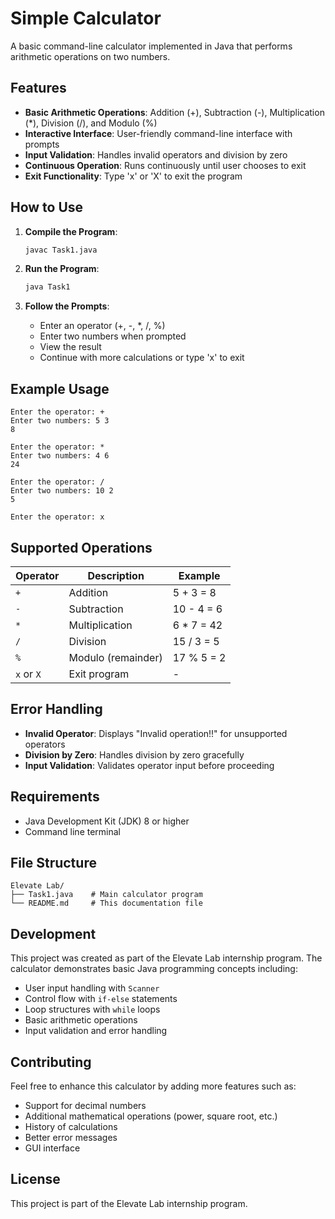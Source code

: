 # Simple Calculator

A basic command-line calculator implemented in Java that performs arithmetic operations on two numbers.

## Features

- **Basic Arithmetic Operations**: Addition (+), Subtraction (-), Multiplication (*), Division (/), and Modulo (%)
- **Interactive Interface**: User-friendly command-line interface with prompts
- **Input Validation**: Handles invalid operators and division by zero
- **Continuous Operation**: Runs continuously until user chooses to exit
- **Exit Functionality**: Type 'x' or 'X' to exit the program

## How to Use

1. **Compile the Program**:
   ```bash
   javac Task1.java
   ```

2. **Run the Program**:
   ```bash
   java Task1
   ```

3. **Follow the Prompts**:
   - Enter an operator (+, -, *, /, %)
   - Enter two numbers when prompted
   - View the result
   - Continue with more calculations or type 'x' to exit

## Example Usage

```
Enter the operator: +
Enter two numbers: 5 3
8

Enter the operator: *
Enter two numbers: 4 6
24

Enter the operator: /
Enter two numbers: 10 2
5

Enter the operator: x
```

## Supported Operations

| Operator | Description | Example |
|----------|-------------|---------|
| `+` | Addition | 5 + 3 = 8 |
| `-` | Subtraction | 10 - 4 = 6 |
| `*` | Multiplication | 6 * 7 = 42 |
| `/` | Division | 15 / 3 = 5 |
| `%` | Modulo (remainder) | 17 % 5 = 2 |
| `x` or `X` | Exit program | - |

## Error Handling

- **Invalid Operator**: Displays "Invalid operation!!" for unsupported operators
- **Division by Zero**: Handles division by zero gracefully
- **Input Validation**: Validates operator input before proceeding

## Requirements

- Java Development Kit (JDK) 8 or higher
- Command line terminal

## File Structure

```
Elevate Lab/
├── Task1.java    # Main calculator program
└── README.md     # This documentation file
```

## Development

This project was created as part of the Elevate Lab internship program. The calculator demonstrates basic Java programming concepts including:

- User input handling with `Scanner`
- Control flow with `if-else` statements
- Loop structures with `while` loops
- Basic arithmetic operations
- Input validation and error handling

## Contributing

Feel free to enhance this calculator by adding more features such as:
- Support for decimal numbers
- Additional mathematical operations (power, square root, etc.)
- History of calculations
- Better error messages
- GUI interface

## License

This project is part of the Elevate Lab internship program. 